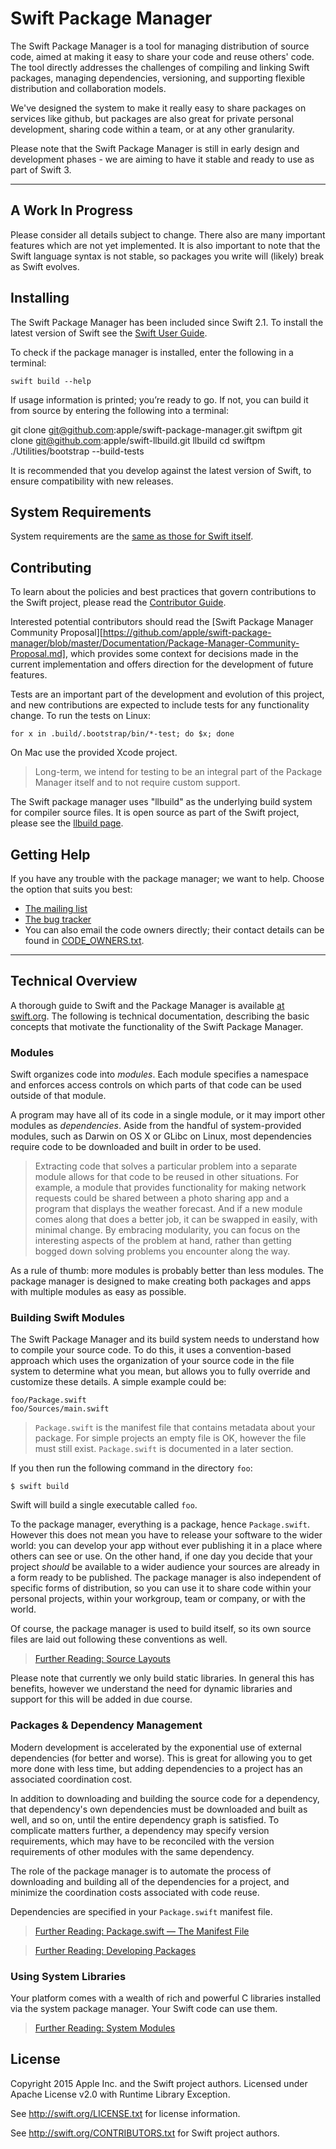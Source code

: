 # Swift Package Manager

The Swift Package Manager is a tool for managing distribution of source code,
aimed at making it easy to share your code and reuse others' code. The tool
directly addresses the challenges of compiling and linking Swift packages,
managing dependencies, versioning, and supporting flexible distribution and
collaboration models.

We've designed the system to make it really easy to share packages on services
like github, 
but packages are also great for private personal development, sharing code
within a team, or at any other granularity.

Please note that the Swift Package Manager is still
in early design and development phases - we are aiming to have it stable and
ready to use as part of Swift 3.

* * *

## A Work In Progress

Please consider all details subject to change. There also are many important features which are not yet implemented.  It is also important to note that the Swift language syntax is not stable, so packages you write will (likely) break as Swift evolves.

## Installing

The Swift Package Manager has been included since Swift 2.1.
To install the latest version of Swift
see the 
[Swift User Guide](https://swift.org/download/).

To check if the package manager is installed,
enter the following in a terminal:

    swift build --help

If usage information is printed; you’re ready to go.  If not, you can build it
from source by entering the following into a terminal:

git clone git@github.com:apple/swift-package-manager.git swiftpm
git clone git@github.com:apple/swift-llbuild.git llbuild
cd swiftpm
./Utilities/bootstrap --build-tests

It is recommended that you develop against the latest version of Swift,
to ensure compatibility with new releases.


## System Requirements

System requirements are the [same as those for Swift itself](https://github.com/apple/swift#system-requirements).

## Contributing

To learn about the policies and best practices that govern
contributions to the Swift project,
please read the [Contributor Guide](https://swift.org/contributor-guide).

Interested potential contributors should read the [Swift Package Manager Community
Proposal][https://github.com/apple/swift-package-manager/blob/master/Documentation/Package-Manager-Community-Proposal.md],
which provides some context for decisions made in the current implementation and offers direction
for the development of future features.

Tests are an important part of the development and evolution of this project,
and new contributions are expected to include tests for any functionality
change.  To run the tests on Linux:

    for x in .build/.bootstrap/bin/*-test; do $x; done

On Mac use the provided Xcode project.

> Long-term, we intend for testing to be an integral part of the Package Manager itself
> and to not require custom support.

The Swift package manager uses "llbuild" as the underlying build system
for compiler source files.  It is open source as part of the Swift project,
please see the [llbuild page](https://github.com/apple/swift-llbuild).

## Getting Help

If you have any trouble with the package manager; we want to help. Choose the option that suits you best:

* [The mailing list](mailto:swift-package-manager@swift.org)
* [The bug tracker](http://bugs.swift.org)
* You can also email the code owners directly; their contact details can be found in [CODE_OWNERS.txt](CODE_OWNERS.txt).


* * *

## Technical Overview

A thorough guide to Swift and the Package Manager is available [at swift.org](https://swift.org/getting-started/). The following is technical documentation, describing the
basic concepts that motivate the functionality of the Swift Package Manager.


### Modules

Swift organizes code into _modules_.
Each module specifies a namespace
and enforces access controls on which parts of that code
can be used outside of that module.

A program may have all of its code in a single module,
or it may import other modules as _dependencies_.
Aside from the handful of system-provided modules,
such as Darwin on OS X
or GLibc on Linux,
most dependencies require code to be downloaded and built in order to be used.

> Extracting code that solves a particular problem into a separate module
> allows for that code to be reused in other situations.
> For example, a module that provides functionality for making network requests
> could be shared between a photo sharing app
> and a program that displays the weather forecast.
> And if a new module comes along that does a better job,
> it can be swapped in easily, with minimal change.
> By embracing modularity,
> you can focus on the interesting aspects of the problem at hand,
> rather than getting bogged down solving problems you encounter along the way.

As a rule of thumb: more modules is probably better than less modules. The package manager is designed to make creating both packages and apps with multiple modules as easy as possible.

### Building Swift Modules

The Swift Package Manager and its build system needs to understand how to
compile your source code.  To do this, it uses a convention-based approach which
uses the organization of your source code in the file system to determine what
you mean, but allows you to fully override and customize these details.  A
simple example could be:

    foo/Package.swift
    foo/Sources/main.swift

> `Package.swift` is the manifest file that contains metadata about your package. For simple projects an empty file is OK, however the file must still exist. `Package.swift` is documented in a later section.

If you then run the following command in the directory `foo`:

    $ swift build

Swift will build a single executable called `foo`.

To the package manager, everything is a package, hence `Package.swift`. However
this does not mean you have to release your software to the wider world: you can
develop your app without ever publishing it in a place where others can see or
use. On the other hand, if one day you decide that your project _should_ be 
available to a wider audience your sources are already in a form ready to be
published.  The package manager is also independent of specific forms of
distribution, so you can use it to share code within your personal projects,
within your workgroup, team or company, or with the world.

Of course, the package manager is used to build itself, so its own source files
are laid out following these conventions as well.

> [Further Reading: Source Layouts](Documentation/SourceLayouts.md)

Please note that currently we only build static libraries. In general this has benefits, however we understand the need for dynamic libraries and support for this will be added in due course.

### Packages & Dependency Management

Modern development is accelerated by
the exponential use of external dependencies (for better and worse).  This is
great for allowing you to get more done with less time, but adding dependencies
to a project has an associated coordination cost.

In addition to downloading and building the source code for a dependency,
that dependency's own dependencies must be downloaded and built as well,
and so on, until the entire dependency graph is satisfied.
To complicate matters further,
a dependency may specify version requirements,
which may have to be reconciled with the version requirements
of other modules with the same dependency.

The role of the package manager is to automate the process
of downloading and building all of the dependencies for a project,
and minimize the coordination costs associated with code reuse.

Dependencies are specified in your `Package.swift` manifest file.

> [Further Reading: Package.swift — The Manifest File](Documentation/Package.swift.md)
 
> [Further Reading: Developing Packages](Documentation/DevelopingPackages.md)

### Using System Libraries

Your platform comes with a wealth of rich and powerful C libraries installed via the system package manager. Your Swift code can use them.

> [Further Reading: System Modules](Documentation/SystemModules.md)

## License

Copyright 2015 Apple Inc. and the Swift project authors.
Licensed under Apache License v2.0 with Runtime Library Exception.

See http://swift.org/LICENSE.txt for license information.

See http://swift.org/CONTRIBUTORS.txt for Swift project authors.
